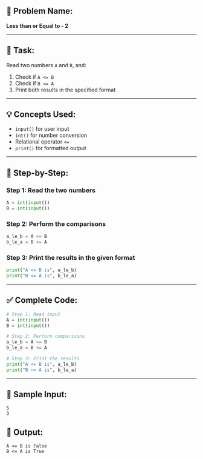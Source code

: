 ## 🧩 Problem Name:

**Less than or Equal to - 2**

---

## 📝 Task:

Read two numbers `A` and `B`, and:

1. Check if `A <= B`
2. Check if `B <= A`
3. Print both results in the specified format

---

## 💡 Concepts Used:

- `input()` for user input
- `int()` for number conversion
- Relational operator `<=`
- `print()` for formatted output

---

## 🧠 Step-by-Step:

### Step 1: Read the two numbers

```python
A = int(input())
B = int(input())
```

### Step 2: Perform the comparisons

```python
a_le_b = A <= B
b_le_a = B <= A
```

### Step 3: Print the results in the given format

```python
print("A <= B is", a_le_b)
print("B <= A is", b_le_a)
```

---

## ✅ Complete Code:

```python
# Step 1: Read input
A = int(input())
B = int(input())

# Step 2: Perform comparisons
a_le_b = A <= B
b_le_a = B <= A

# Step 3: Print the results
print("A <= B is", a_le_b)
print("B <= A is", b_le_a)
```

---

## 🧪 Sample Input:

```
5
3
```

## 🎯 Output:

```
A <= B is False
B <= A is True
```
